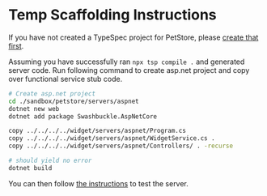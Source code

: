 # Temp Scaffolding Instructions

If you have not created a TypeSpec project for PetStore, please [create that first](./user-journey.md#overview).

Assuming you have successfully ran `npx tsp compile .` and generated server code. Run following command to create asp.net project and copy over functional service stub code.

```bash
# Create asp.net project 
cd ./sandbox/petstore/servers/aspnet
dotnet new web
dotnet add package Swashbuckle.AspNetCore

copy ../../../../widget/servers/aspnet/Program.cs
copy ../../../../widget/servers/aspnet/WidgetService.cs .
copy ../../../../widget/servers/aspnet/Controllers/ . -recurse

# should yield no error
dotnet build
```

You can then follow [the instructions](user-journey.md#server-runtest-instruction) to test the server.
